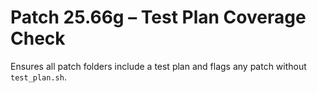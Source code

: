 # Patch 25.66g – Test Plan Coverage Check

Ensures all patch folders include a test plan and flags any patch without `test_plan.sh`.
